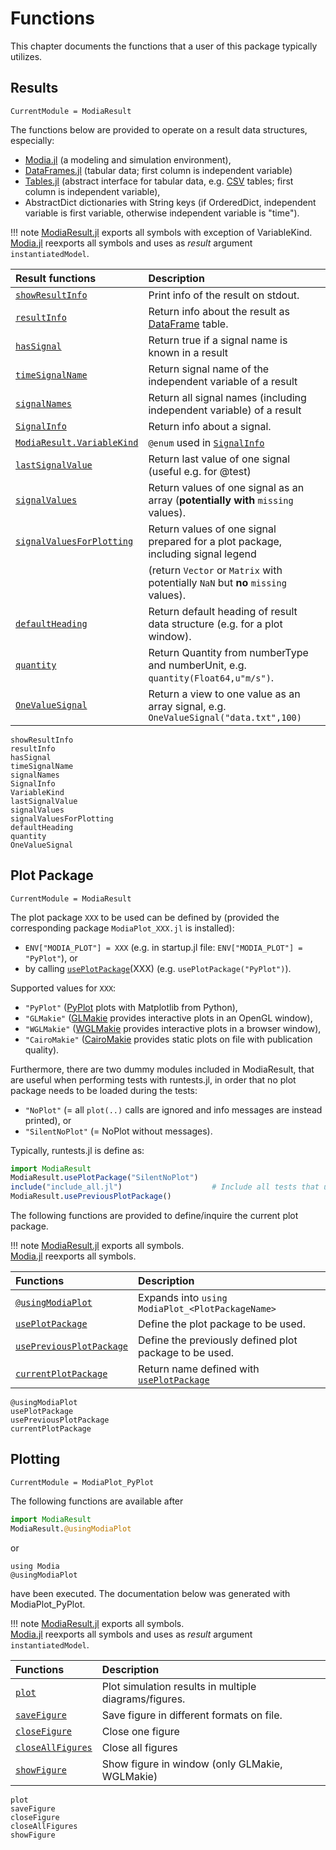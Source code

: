 # Functions

This chapter documents the functions that a user of this package typically utilizes.


## Results

```@meta
CurrentModule = ModiaResult
```

The functions below are provided to operate on a result data structures, especially:

- [Modia.jl](https://github.com/ModiaSim/Modia.jl) (a modeling and simulation environment),
- [DataFrames.jl](https://github.com/JuliaData/DataFrames.jl) (tabular data; first column is independent variable)
- [Tables.jl](https://github.com/JuliaData/Tables.jl) (abstract interface for tabular data, e.g. [CSV](https://github.com/JuliaData/CSV.jl) tables; first column is independent variable),
- AbstractDict dictionaries with String keys (if OrderedDict, independent variable is first variable, otherwise independent variable is "time").


!!! note
    [ModiaResult.jl](https://github.com/ModiaSim/ModiaResult.jl) exports all symbols with exception of VariableKind.\
    [Modia.jl](https://github.com/ModiaSim/Modia.jl) reexports all symbols and uses as *result* argument `instantiatedModel`.

| Result functions                   | Description                                                                                    |
|:-----------------------------------|:-----------------------------------------------------------------------------------------------|
| [`showResultInfo`](@ref)           | Print info of the result on stdout.                                                            |
| [`resultInfo`](@ref)               | Return info about the result as [DataFrame](https://github.com/JuliaData/DataFrames.jl) table. |
| [`hasSignal`](@ref)                | Return true if a signal name is known in a result                                              |
| [`timeSignalName`](@ref)           | Return signal name of the independent variable of a result                                     |
| [`signalNames`](@ref)              | Return all signal names (including independent variable) of a result                           |
| [`SignalInfo`](@ref)               | Return info about a signal.                                                                    |
| [`ModiaResult.VariableKind`](@ref) | `@enum` used in [`SignalInfo`](@ref)                                                           |
| [`lastSignalValue`](@ref)          | Return last value of one signal (useful e.g. for @test)                                        |
| [`signalValues`](@ref)             | Return values of one signal as an array (**potentially with** `missing` values).               |
| [`signalValuesForPlotting`](@ref)  | Return values of one signal prepared for a plot package, including signal legend               |
|                                    | (return `Vector` or `Matrix` with potentially `NaN` but **no** `missing` values).              |
| [`defaultHeading`](@ref)           | Return default heading of result data structure (e.g. for a plot window).                      |
| [`quantity`](@ref)                 | Return Quantity from numberType and numberUnit, e.g. `quantity(Float64,u"m/s")`.               |
| [`OneValueSignal`](@ref)           | Return a view to one value as an array signal, e.g. `OneValueSignal("data.txt",100)`           |


```@docs
showResultInfo
resultInfo
hasSignal
timeSignalName
signalNames
SignalInfo
VariableKind
lastSignalValue
signalValues
signalValuesForPlotting
defaultHeading
quantity
OneValueSignal
```


## Plot Package

```@meta
CurrentModule = ModiaResult
```

The plot package `XXX` to be used can be defined by (provided the corresponding package `ModiaPlot_XXX.jl` is installed):

- `ENV["MODIA_PLOT"] = XXX` (e.g. in startup.jl file: `ENV["MODIA_PLOT"] = "PyPlot"`), or
- by calling [`usePlotPackage`](@ref)(XXX) (e.g. `usePlotPackage("PyPlot")`).

Supported values for `XXX`:

- `"PyPlot"` ([PyPlot](https://github.com/JuliaPy/PyPlot.jl) plots with Matplotlib from Python), 
- `"GLMakie"` ([GLMakie](https://github.com/JuliaPlots/GLMakie.jl) provides interactive plots in an OpenGL window),
- `"WGLMakie"` ([WGLMakie](https://github.com/JuliaPlots/WGLMakie.jl) provides interactive plots in a browser window),
- `"CairoMakie"` ([CairoMakie](https://github.com/JuliaPlots/CairoMakie.jl) provides static plots on file with publication quality).

Furthermore, there are two dummy modules included in ModiaResult, that are useful when performing tests with runtests.jl, 
in order that no plot package needs to be loaded during the tests:

- `"NoPlot"` (= all `plot(..)` calls are ignored and info messages are instead printed), or
- `"SilentNoPlot"` (= NoPlot without messages).

Typically, runtests.jl is define as:

```julia
import ModiaResult
ModiaResult.usePlotPackage("SilentNoPlot")
include("include_all.jl")                    # Include all tests that use a plot package
ModiaResult.usePreviousPlotPackage()
```

The following functions are provided to define/inquire the current plot package.

!!! note
    [ModiaResult.jl](https://github.com/ModiaSim/ModiaResult.jl) exports all symbols.\
    [Modia.jl](https://github.com/ModiaSim/Modia.jl) reexports all symbols.
    
| Functions                        | Description                                               |
|:---------------------------------|:----------------------------------------------------------|
| [`@usingModiaPlot`](@ref)        | Expands into `using ModiaPlot_<PlotPackageName>`          |
| [`usePlotPackage`](@ref)         | Define the plot package to be used.                       |
| [`usePreviousPlotPackage`](@ref) | Define the previously defined plot package to be used.    |
| [`currentPlotPackage`](@ref)     | Return name defined with [`usePlotPackage`](@ref)         |

```@docs
@usingModiaPlot
usePlotPackage
usePreviousPlotPackage
currentPlotPackage
```


## Plotting

```@meta
CurrentModule = ModiaPlot_PyPlot
```

The following functions are available after

```julia
import ModiaResult
ModiaResult.@usingModiaPlot
``` 

or

```
using Modia
@usingModiaPlot
```

have been executed. The documentation below was generated with ModiaPlot_PyPlot.

!!! note
    [ModiaResult.jl](https://github.com/ModiaSim/ModiaResult.jl) exports all symbols.\
    [Modia.jl](https://github.com/ModiaSim/Modia.jl) reexports all symbols and uses as *result* argument `instantiatedModel`.

| Functions                                    | Description                                               |
|:---------------------------------------------|:----------------------------------------------------------|
| [`plot`](@ref)                               | Plot simulation results in multiple diagrams/figures.     |
| [`saveFigure`](@ref)                         | Save figure in different formats on file.                 |
| [`closeFigure`](@ref)                        | Close one figure                                          |
| [`closeAllFigures`](@ref)                    | Close all figures                                         |
| [`showFigure`](@ref)                         | Show figure in window (only GLMakie, WGLMakie)            |


```@docs
plot
saveFigure
closeFigure
closeAllFigures
showFigure
```
